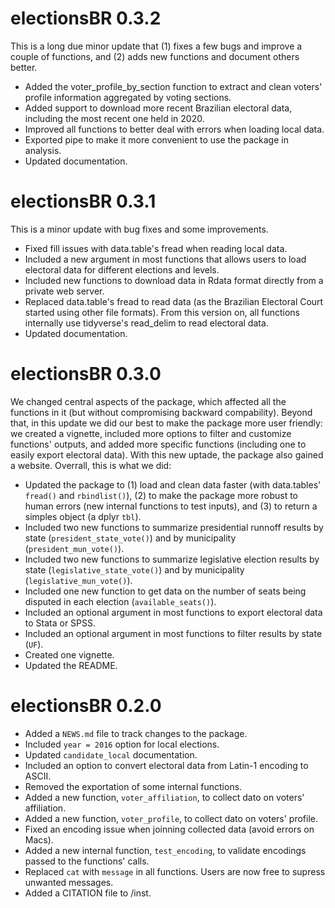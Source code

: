 # electionsBR 0.3.2

This is a long due minor update that (1) fixes a few bugs and improve a couple of functions, and (2) adds new functions and document others better.

* Added the voter_profile_by_section function to extract and clean voters' profile information aggregated by voting sections.
* Added support to download more recent Brazilian electoral data, including the most recent one held in 2020.
* Improved all functions to better deal with errors when loading local data.
* Exported pipe to make it more convenient to use the package in analysis.
* Updated documentation.


# electionsBR 0.3.1

This is a minor update with bug fixes and some improvements.

* Fixed fill issues with data.table's fread when reading local data.
* Included a new argument in most functions that allows users to load 
electoral data for different elections and levels.
* Included new functions to download data in Rdata format directly from a private web server.
* Replaced data.table's fread to read data (as the Brazilian Electoral Court started using
other file formats). From this version on, all functions internally use tidyverse's read_delim to read electoral data.
* Updated documentation.

# electionsBR 0.3.0

We changed central aspects of the package, which affected all the functions in it (but without compromising backward compability). Beyond that, in this update we did our best to make the package more user friendly: we created a vignette, included more options to filter and customize functions' outputs, and added more specific functions (including one to easily export electoral data). With this new uptade, the package also gained a website. Overrall, this is what we did:

* Updated the package to (1) load and clean data faster (with data.tables' `fread()` and `rbindlist()`), (2) to make the package more robust to human errors (new internal functions to test inputs), and (3) to return a simples object (a dplyr `tbl`).
* Included two new functions to summarize presidential runnoff results by state (`president_state_vote()`) and by municipality (`president_mun_vote()`).
* Included two new functions to summarize legislative election results by state (`legislative_state_vote()`) and by municipality (`legislative_mun_vote()`).
* Included one new function to get data on the number of seats being disputed in each election (`available_seats()`).
* Included an optional argument in most functions to export electoral data to Stata or SPSS.
* Included an optional argument in most functions to filter results by state (`UF`).
* Created one vignette.
* Updated the README.

# electionsBR 0.2.0

* Added a `NEWS.md` file to track changes to the package.
* Included `year = 2016` option for local elections.
* Updated `candidate_local` documentation.
* Included an option to convert electoral data from Latin-1 encoding to ASCII.
* Removed the exportation of some internal functions.
* Added a new function, `voter_affiliation`, to collect dato on voters' affiliation.
* Added a new function, `voter_profile`, to collect dato on voters' profile.
* Fixed an encoding issue when joinning collected data (avoid errors on Macs).
* Added a new internal function, `test_encoding`, to validate encodings passed to the functions' calls.
* Replaced `cat` with `message` in all functions. Users are now free to supress unwanted messages.
* Added a CITATION file to /inst.
